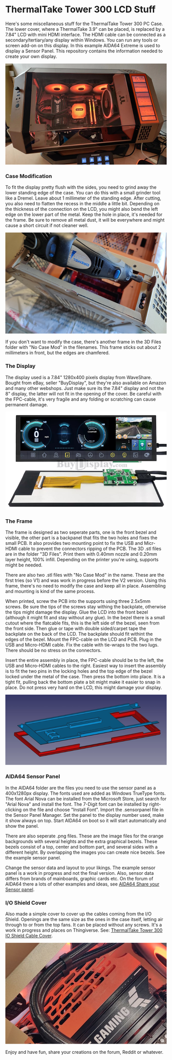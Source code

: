 # ThermalTake Tower 300 LCD Stuff
Here's some miscellaneous stuff for the ThermalTake Tower 300 PC Case. The lower cover, where a ThermalTake 3.9" can be placed, is replaced by a 7.84" LCD with mini HDMI interface. The HDMI cable can be connected as a secondary/tertiary/any display within Windows. You can run any tools or screen add-on on this display. In this example AIDA64 Extreme is used to display a Sensor Panel. This repository contains the information needed to create your own display.

![Tower 300 Sand&Gravel LCD](img/ThermalTakeTower300LCD.jpg)

### Case Modification
To fit the display pretty flush with the sides, you need to grind away the lower standing edge of the case. You can do this with a small grinder tool like a Dremel. Leave about 1 millimeter of the standing edge. After cutting, you also need to flatten the recess in the middle a little bit. Depending on the thickness of the connection on the LCD, you might also bend the left edge on the lower part of the metal. Keep the hole in place, it's needed for the frame. Be sure to remove all metal dust, it will be everywhere and might cause a short circuit if not cleaner well.

![Tower 300 Sand&Gravel LCD](img/LCDCutLowerEdge.jpg)

If you don't want to modify the case, there's another frame in the 3D Files folder with "No Case Mod" in the filenames. This frame sticks out about 2 millimeters in front, but the edges are chamfered.

### The Display
The display used is a 7.84" 1280x400 pixels display from WaveShare. Bought from eBay, seller "BuyDisplay", but they're also available on Amazon and many other webshops. Just make sure its the 7.84" display and not the 8" display, the latter will not fit in the opening of the cover. Be careful with the FPC-cable, it's very fragile and any folding or scratching can cause permanent damage.

![Tower 300 Sand&Gravel LCD](img/LCDExampleBuyDisplay.jpg)

### The Frame
The frame is designed as two seperate parts, one is the front bezel and visible, the other part is a backpanel that fits the two holes and fixes the small PCB. It also provides two mounting point to fix the USB and Micr-HDMI cable to prevent the connectors ripping of the PCB. The 3D .stl files are in the folder "3D Files". Print them with 0.40mm nozzle and 0.20mm layer height, 100% infill. Depending on the printer you're using, supports might be needed.

There are also two .stl files with "No Case Mod" in the name. These are the first tries (so V1) and was work in progress before the V2 version. Using this frame, there's no need to modify the case and keep all in place. Assembling and mounting is kind of the same process.

When printed, screw the PCB into the supports using three 2.5x5mm screws. Be sure the tips of the screws stay withing the backplate, otherwise the tips might damage the display. Glue the LCD into the front bezel (although it might fit and stay without any glue). In the bezel there is a small cutout where the flatcable fits, this is the left side of the bezel, seen from the front side. Then glue or tape with double sided/carpet tape the backplate on the back of the LCD. The backplate should fit withint the edges of the bezel. Mount the FPC-cable on the LCD and PCB. Plug in the USB and Micro-HDMI cable. Fix the cable with tie-wraps to the two lugs. There should be no stress on the connectors.

Insert the entire assembly in place, the FPC-cable should be to the left, the USB and Micro-HDMI cables to the right. Easiest way to insert the assembly is to fit the two pins in the locking holes and the top edge of the bezel locked under the metal of the case. Then press the bottom into place. It is a tight fit, pulling back the bottom plate a bit might make it easier to snap in place. Do not press very hard on the LCD, this might damage your display.

![Tower 300 Sand&Gravel LCD](img/CADBezelBackDesign.jpg)

### AIDA64 Sensor Panel
In the AIDA64 folder are the files you need to use the sensor panel as a 400x1280px display. The fonts used are added as Windows TrueType fonts. The font Arial Nova can be installed from the Microsoft Store, just search for "Arial Nova" and install the font. The 7-Digit font can be installed by right-clicking on the file and choose "Install Font". Import the .sensorpanel file in the Sensor Panel Manager. Set the panel to the display number used, make it show always on top. Start AIDA64 on boot so it will start automatically and show the panel.

There are also seperate .png files. These are the image files for the orange backgrounds with several heights and the extra graphical bezels. These bezels consist of a top, center and bottom part, and several sides with a different height. By overlapping the images you can create nice bezels. See the example sensor panel.

Change the sensor data and layout to your likings. The example sensor panel is a work in progress and not the final version. Also, sensor data differs from brands of mainboards, graphic cards etc. On the forum of AIDA64 there a lots of other examples and ideas, see [AIDA64 Share your Sensor panel](https://forums.aida64.com/topic/13296-share-your-sensorpanels/).

### I/O Shield Cover
Also made a simple cover to cover up the cables coming from the I/O Shield. Openings are the same size as the ones in the case itself, letting air through to or from the top fans. It can be placed without any screws. It's a work in progress and places on Thingiverse.
See: [ThermalTake Tower 300 IO Shield Cable Cover](https://www.thingiverse.com/thing:7013457).

![Tower 300 Sand&Gravel LCD](img/ThermalTakeTower300IOShield.jpg)


Enjoy and have fun, share your creations on the forum, Reddit or whatever.
